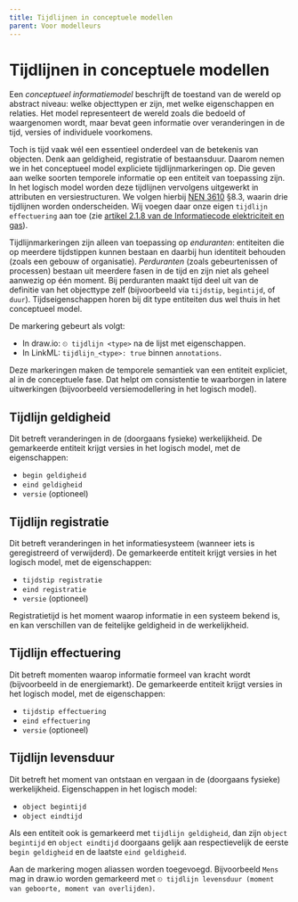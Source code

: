 ```yaml
---
title: Tijdlijnen in conceptuele modellen
parent: Voor modelleurs
---
```


# Tijdlijnen in conceptuele modellen

Een *conceptueel informatiemodel* beschrijft de toestand van de wereld op abstract niveau: welke objecttypen er zijn, met welke eigenschappen en relaties. Het model representeert de wereld zoals die bedoeld of waargenomen wordt, maar bevat geen informatie over veranderingen in de tijd, versies of individuele voorkomens.

Toch is tijd vaak wél een essentieel onderdeel van de betekenis van objecten. Denk aan geldigheid, registratie of bestaansduur. Daarom nemen we in het conceptueel model expliciete tijdlijnmarkeringen op. Die geven aan welke soorten temporele informatie op een entiteit van toepassing zijn. In het logisch model worden deze tijdlijnen vervolgens uitgewerkt in attributen en versiestructuren. We volgen hierbij [NEN 3610](https://www.geonovum.nl/geo-standaarden/nen-3610-basismodel-voor-informatiemodellen) §8.3, waarin drie tijdlijnen worden onderscheiden. Wij voegen daar onze eigen `tijdlijn effectuering` aan toe (zie [artikel 2.1.8 van de Informatiecode elektriciteit en gas](https://wetten.overheid.nl/jci1.3:c:BWBR0037934&hoofdstuk=2&paragraaf=2.1&artikel=2.1.8&z=2025-01-01&g=2025-01-01)).


Tijdlijnmarkeringen zijn alleen van toepassing op _enduranten_: entiteiten die op meerdere tijdstippen kunnen bestaan en daarbij hun identiteit behouden (zoals een gebouw of organisatie). _Perduranten_ (zoals gebeurtenissen of processen) bestaan uit meerdere fasen in de tijd en zijn niet als geheel aanwezig op één moment. Bij perduranten maakt tijd deel uit van de definitie van het objecttype zelf (bijvoorbeeld via `tijdstip`, `begintijd`, of `duur`). Tijdseigenschappen horen bij dit type entiteiten dus wel thuis in het conceptueel model.

De markering gebeurt als volgt:

- In draw.io: `⏲ tijdlijn <type>` na de lijst met eigenschappen.
- In LinkML: `tijdlijn_<type>: true` binnen `annotations`.

Deze markeringen maken de temporele semantiek van een entiteit expliciet, al in de conceptuele fase. Dat helpt om consistentie te waarborgen in latere uitwerkingen (bijvoorbeeld versiemodellering in het logisch model).

## Tijdlijn geldigheid

Dit betreft veranderingen in de (doorgaans fysieke) werkelijkheid. De gemarkeerde entiteit krijgt versies in het logisch model, met de eigenschappen:

- `begin geldigheid`
- `eind geldigheid`
- `versie` (optioneel)

## Tijdlijn registratie

Dit betreft veranderingen in het informatiesysteem (wanneer iets is geregistreerd of verwijderd). De gemarkeerde entiteit krijgt versies in het logisch model, met de eigenschappen:

- `tijdstip registratie`
- `eind registratie`
- `versie` (optioneel)

Registratietijd is het moment waarop informatie in een systeem bekend is, en kan verschillen van de feitelijke geldigheid in de werkelijkheid.

## Tijdlijn effectuering

Dit betreft momenten waarop informatie formeel van kracht wordt (bijvoorbeeld in de energiemarkt). De gemarkeerde entiteit krijgt versies in het logisch model, met de eigenschappen:

- `tijdstip effectuering`  
- `eind effectuering`  
- `versie` (optioneel)

## Tijdlijn levensduur

Dit betreft het moment van ontstaan en vergaan in de (doorgaans fysieke) werkelijkheid. Eigenschappen in het logisch model:

- `object begintijd`  
- `object eindtijd`  

Als een entiteit ook is gemarkeerd met `tijdlijn geldigheid`, dan zijn `object begintijd` en `object eindtijd` doorgaans gelijk aan respectievelijk de eerste `begin geldigheid` en de laatste `eind geldigheid`.

Aan de markering mogen aliassen worden toegevoegd. Bijvoorbeeld `Mens` mag in draw.io worden gemarkeerd met `⏲ tijdlijn levensduur (moment van geboorte, moment van overlijden)`.

